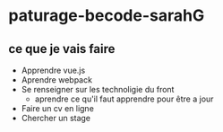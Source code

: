 # paturage-becode-sarahG

## ce que je vais faire

- Apprendre vue.js
- Aprendre webpack
- Se renseigner sur les technoligie du front
  - aprendre ce qu'il faut apprendre pour être a jour
- Faire un cv en ligne
- Chercher un stage
